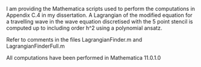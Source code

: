 I am providing the Mathematica scripts used to perform the computations in Appendix C.4 in my dissertation. 
A Lagrangian of the modified equation for a travelling wave in the wave equation discretised with the 5 point stencil is computed up to including  order h^2 using a polynomial ansatz.

Refer to comments in the files LagrangianFinder.m and LagrangianFinderFull.m

All computations have been performed in Mathematica 11.0.1.0
